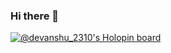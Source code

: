 ### Hi there 👋

<!--
**Devanshu2310/Devanshu2310** is a ✨ _special_ ✨ repository because its `README.md` (this file) appears on your GitHub profile.

Here are some ideas to get you started:

- 🔭 I’m currently working on ...
- 🌱 I’m currently learning ...
- 👯 I’m looking to collaborate on ...
- 🤔 I’m looking for help with ...
- 💬 Ask me about ...
- 📫 How to reach me: ...
- 😄 Pronouns: ...
- ⚡ Fun fact: ...
-->
[![@devanshu_2310's Holopin board](https://holopin.me/devanshu_2310)](https://holopin.io/@devanshu_2310)
